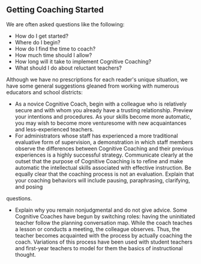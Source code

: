 ## Getting Coaching Started

We are often asked questions like the following:

- How do I get started?
- Where do I begin?
- How do I find the time to coach?
- How much time should I allow?
- How long will it take to implement Cognitive Coaching?
- What should I do about reluctant teachers?

Although we have no prescriptions for each reader's unique situation, we have some general suggestions gleaned from working with numerous educators and school districts:

- As a novice Cognitive Coach, begin with a colleague who is relatively secure and with whom you already have a trusting relationship. Preview your intentions and procedures. As your skills become more automatic, you may wish to become more venturesome with new acquaintances and less-experienced teachers.
- For administrators whose staff has experienced a more traditional evaluative form of supervision, a demonstration in which staff members observe the differences between Cognitive Coaching and their previous experiences is a highly successful strategy. Communicate clearly at the outset that the purpose of Cognitive Coaching is to refine and make automatic the intellectual skills associated with effective instruction. Be equally clear that the coaching process is not an evaluation. Explain that your coaching behaviors will include pausing, paraphrasing, clarifying, and posing

questions.

- Explain why you remain nonjudgmental and do not give advice. Some Cognitive Coaches have begun by switching roles: having the uninitiated teacher follow the planning conversation map. While the coach teaches a lesson or conducts a meeting, the colleague observes. Thus, the teacher becomes acquainted with the process by actually coaching the coach. Variations of this process have been used with student teachers and first-year teachers to model for them the basics of instructional thought.